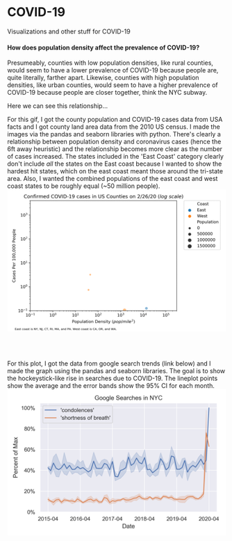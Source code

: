 # COVID-19
Visualizations and other stuff for COVID-19

#### How does population density affect the prevalence of COVID-19? 

Presumeably, counties with low population densities, like rural counties, would seem to have a lower prevalence of COVID-19 because people are, quite literally, farther apart. Likewise, counties with high population densities, like urban counties, would seem to have a higher prevalence of COVID-19 because people are closer together, think the NYC subway. 

Here we can see this relationship...

For this gif, I got the county population and COVID-19 cases data from USA facts and I got county land area data from the 2010 US census. I made the images via the pandas and seaborn libraries with python. There's clearly a relationship between population density and coronavirus cases (hence the 6ft away heuristic) and the relationship becomes more clear as the number of cases increased. The states included in the 'East Coast' category clearly don't include *all* the states on the East coast because I wanted to show the hardest hit states, which on the east coast meant those around the tri-state area. Also, I wanted the combined populations of the east coast and west coast states to be roughly equal (~50 million people).
![](coast_size.gif)

<br>
<br>

For this plot, I got the data from google search trends (link below) and I made the graph using the pandas and seaborn libraries. The goal is to show the hockeystick-like rise in searches due to COVID-19. The lineplot points show the average and the error bands show the 95% CI for each month.
![](covid1.png)
